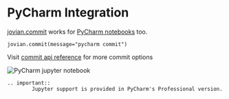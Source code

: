 # PyCharm Integration

[jovian.commit](../user-guide/02-upload) works for [PyCharm notebooks](https://www.jetbrains.com/help/pycharm/jupyter-notebook-support.html) too.

```
jovian.commit(message="pycharm commit")
```

Visit [commit api reference](../api-reference/commit) for more commit options

<img src="https://imgur.com/Ceoc4I1.png" class="screenshot" alt="PyCharm jupyter notebook" />

```eval_rst
.. important::
        Jupyter support is provided in PyCharm's Professional version.
```
